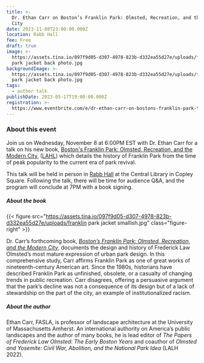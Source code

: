 ```yaml
---
title: >-
  Dr. Ethan Carr on Boston’s Franklin Park: Olmsted, Recreation, and the Modern
  City
date: 2023-11-08T23:00:00.000Z
location: Rabb Hall
fee: Free
draft: true
image: >-
  https://assets.tina.io/097f9d05-d307-4978-823b-d332ea55d27e/uploads/franklin
  park jacket back photo.jpg
backgroundImage: >-
  https://assets.tina.io/097f9d05-d307-4978-823b-d332ea55d27e/uploads/franklin
  park jacket back photo.jpg
tags:
  - author talk
publishDate: 2023-05-17T19:00:00.000Z
registration: >-
  https://www.eventbrite.com/e/dr-ethan-carr-on-bostons-franklin-park-tickets-638269289627
---
```


### About this event

Join us on Wednesday, November 8 at 6:00PM EST with Dr. Ethan Carr for a talk on his new book, [Boston's Franklin Park: Olmsted, Recreation, and the Modern City,](https://lalh.org/books/forthcoming/bostons-franklin-park/) ([LAHL](https://lalh.org/)) which details the history of Franklin Park from the time of peak popularity to the current era of park revival.

This talk will be held in person in [Rabb Hall](https://www.bpl.org/central-library-floor-plan/) at the Central Library in Copley Square. Following the talk, there will be time for audience Q\&A, and the program will conclude at 7PM with a book signing. 

##### About the book

{{< figure src="https://assets.tina.io/097f9d05-d307-4978-823b-d332ea55d27e/uploads/franklin park jacket smallish.jpg" class="figure-right" >}}

Dr. Carr’s forthcoming book, *[Boston’s Franklin Park: Olmsted, Recreation, and the Modern City](https://lalh.org/books/forthcoming/bostons-franklin-park/)*, documents the design and history of Frederick Law Olmsted’s most mature expression of urban park design. In this comprehensive study, Carr affirms Franklin Park as one of great works of nineteenth-century American art. Since the 1980s, historians have described Franklin Park as unfinished, obsolete, or a casualty of changing trends in public recreation. Carr disagrees, offering a persuasive argument that the park’s decline was not a consequence of its design but of a lack of stewardship on the part of the city, an example of institutionalized racism.

##### About the author

Ethan Carr, FASLA, is professor of landscape architecture at the University of Massachusetts Amherst. An international authority on America’s public landscapes and the author of many books, he is lead editor of *The Papers of Frederick Law Olmsted: The Early Boston Years* and coauthor of *Olmsted and Yosemite: Civil War, Abolition, and the National Park Idea* (LALH 2022). 

 

 
